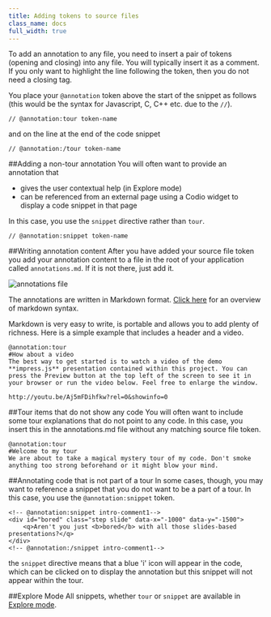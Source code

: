 ```yaml
---
title: Adding tokens to source files
class_name: docs
full_width: true
---
```


To add an annotation to any file, you need to insert a pair of tokens (opening and closing) into any file. You will typically insert it as a comment. If you only want to highlight the line following the token, then you do not need a closing tag.

You place your `@annotation` token above the start of the snippet as follows (this would be the syntax for Javascript, C, C++ etc. due to the `//`).

	// @annotation:tour token-name

and on the line at the end of the code snippet

	// @annotation:/tour token-name

##Adding a non-tour annotation
You will often want to provide an annotation that 

- gives the user contextual help (in Explore mode)
- can be referenced from an external page using a Codio widget to display a code snippet in that page

In this case, you use the `snippet` directive rather than `tour`.

	// @annotation:snippet token-name

##Writing annotation content
After you have added your source file token you add your annotation content to a file in the root of your application called `annotations.md`. If it is not there, just add it.

![annotations file](/img/docs/ca-annotations-file.png)

The annotations are written in Markdown format. [Click here](/docs/annotations/markdown) for an overview of markdown syntax.

Markdown is very easy to write, is portable and allows you to add plenty of richness. Here is a simple example that includes a header and a video.

	@annotation:tour
	#How about a video
	The best way to get started is to watch a video of the demo **impress.js** presentation contained within this project. You can press the Preview button at the top left of the screen to see it in your browser or run the video below. Feel free to enlarge the window.

	http://youtu.be/Aj5mFDihfkw?rel=0&showinfo=0

##Tour items that do not show any code
You will often want to include some tour explanations that do not point to any code. In this case, you insert this in the annotations.md file without any matching source file token.

	@annotation:tour
	#Welcome to my tour
	We are about to take a magical mystery tour of my code. Don't smoke anything too strong beforehand or it might blow your mind.


##Annotating code that is not part of a tour
In some cases, though, you may want to reference a snippet that you do not want to be a part of a tour. In this case, you use the `@annotation:snippet` token. 

	<!-- @annotation:snippet intro-comment1-->
	<div id="bored" class="step slide" data-x="-1000" data-y="-1500">
	    <q>Aren't you just <b>bored</b> with all those slides-based presentations?</q>
	</div>
	<!-- @annotation:/snippet intro-comment1-->    

the `snippet` directive means that a blue 'i' icon will appear in the code, which can be clicked on to display the annotation but this snippet will not appear within the tour.

##Explore Mode
All snippets, whether `tour` or `snippet` are available in [Explore mode](/docs/annotations/explore). 


